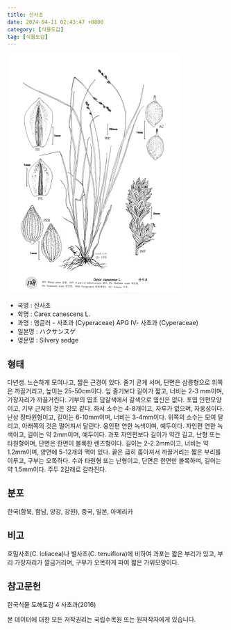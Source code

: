 ```yaml
---
title: 산사초
date: 2024-04-11 02:43:47 +0800
category: [식물도감]
tag: [식물도감]
---
```




![산사초](/assets/img/fileUpload/plants/basic/illustration/34127_illustration_th2.jpg)
- 국명 : 산사초
- 학명 : Carex canescens L.
- 과명 : 앵글러 - 사초과 (Cyperaceae) APG Ⅳ- 사초과 (Cyperaceae)
- 일본명 : ハクサンスゲ
- 영문명 : Silvery sedge


## 형태
다년생. 느슨하게 모여나고, 짧은 근경이 있다. 줄기 곧게 서며, 단면은 삼릉형으로 위쪽은 까끌거리고, 높이는 25-50cm이다. 잎 줄기보다 길이가 짧고, 너비는 2-3 mm이며, 가장자리가 까끌거린다. 기부의 엽초 담갈색에서 갈색으로 엽신은 없다. 포엽 인편모양이고, 기부 근처의 것은 강모 같다. 화서 소수는 4-8개이고, 자루가 없으며, 자웅성이다. 난상 장타원형이고, 길이는 6-10mm이며, 너비는 3-4mm이다. 위쪽의 소수는 모여 달리고, 아래쪽의 것은 떨어져서 달린다. 웅인편 연한 녹색이며, 예두이다. 자인편 연한 녹색이고, 길이는 약 2mm이며, 예두이다. 과포 자인편보다 길이가 약간 길고, 난형 또는 타원형이며, 단면은 한면이 볼록한 렌즈형이다. 길이는 2-2.2mm이고, 너비는 약 1.2mm이며, 양면에 5-12개의 맥이 있다. 끝은 급히 좁아져서 까끌거리는 짧은 부리를 이루고, 구부는 오목하다. 수과 타원형 또는 난형이고, 단면은 한면만 볼록하며, 길이는 약 1.5mm이다. 주두 2갈래로 갈라진다.
## 분포
한국(함북, 함남, 양강, 강원), 중국, 일본, 아메리카
## 비고
호밀사초(C. loliacea)나 별사초(C. tenuiflora)에 비하여 과포는 짧은 부리가 있고, 부리 가장자리가 깔금거리며, 구부가 오목하게 파여 짧은 가위모양이다.
## 참고문헌
한국식물 도해도감 4 사초과(2016)






본 데이터에 대한 모든 저작권리는 국립수목원 또는 원저작자에게 있습니다.
